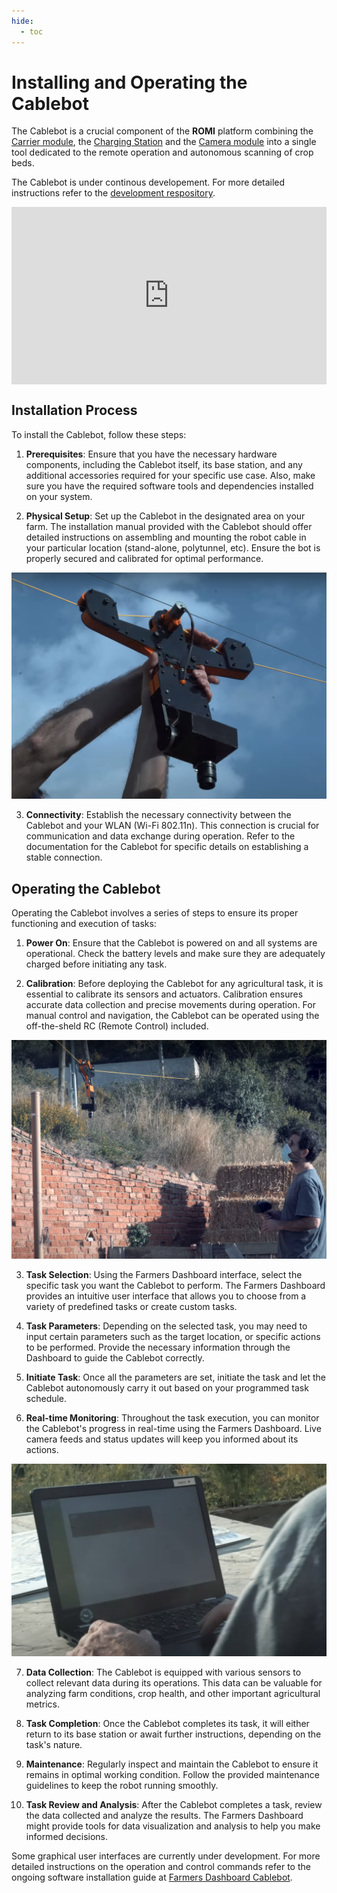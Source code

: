 ```yaml
---
hide:
  - toc
---
```

# Installing and Operating the Cablebot

The Cablebot is a crucial component of the **ROMI** platform combining the [Carrier module](https://docs.romi-project.eu/Farmers%20Dashboard/bot/), the [Charging Station](https://docs.romi-project.eu/Farmers%20Dashboard/station/)
and the [Camera module](/Farmers%20Dashboard/camera/) into a single tool dedicated to the remote operation and autonomous scanning of crop beds.

The Cablebot is under continous developement. For more detailed instructions refer to the [development respository](https://github.com/romi/romi-cablebot).

<style>.embed-container { position: relative; padding-bottom: 56.25%; height: 0; overflow: hidden; max-width: 100%; } .embed-container iframe, .embed-container object, .embed-container embed { position: absolute; top: 0; left: 0; width: 100%; height: 100%; }</style><div class='embed-container'><iframe src='https://www.youtube.com/embed//g5bjv3CTZ-8' frameborder='0' allowfullscreen></iframe></div>

## Installation Process

To install the Cablebot, follow these steps:

1. **Prerequisites**: Ensure that you have the necessary hardware components, including the Cablebot itself, its base station, and any additional accessories required for your specific use case. Also, make sure you have the required software tools and dependencies installed on your system.

2. **Physical Setup**: Set up the Cablebot in the designated area on your farm. The installation manual provided with the Cablebot should offer detailed instructions on assembling and mounting the robot cable in your particular location (stand-alone, polytunnel, etc). Ensure the bot is properly secured and calibrated for optimal performance.

![Cablebot Installation](/assets/images/farmersDashboard/cb-install-prev-1.png)

3. **Connectivity**: Establish the necessary connectivity between the Cablebot and your WLAN (Wi-Fi 802.11n). This connection is crucial for communication and data exchange during operation. Refer to the documentation for the Cablebot for specific details on establishing a stable connection.

## Operating the Cablebot

Operating the Cablebot involves a series of steps to ensure its proper functioning and execution of tasks:

1. **Power On**: Ensure that the Cablebot is powered on and all systems are operational. Check the battery levels and make sure they are adequately charged before initiating any task.

2. **Calibration**: Before deploying the Cablebot for any agricultural task, it is essential to calibrate its sensors and actuators. Calibration ensures accurate data collection and precise movements during operation. For manual control and navigation, the Cablebot can be operated using the off-the-sheld RC (Remote Control) included.  

![Cablebot Installation](/assets/images/farmersDashboard/cb-install-prev-3.png)

3. **Task Selection**: Using the Farmers Dashboard interface, select the specific task you want the Cablebot to perform. The Farmers Dashboard provides an intuitive user interface that allows you to choose from a variety of predefined tasks or create custom tasks.

4. **Task Parameters**: Depending on the selected task, you may need to input certain parameters such as the target location, or specific actions to be performed. Provide the necessary information through the Dashboard to guide the Cablebot correctly.

5. **Initiate Task**: Once all the parameters are set, initiate the task and let the Cablebot autonomously carry it out based on your programmed task schedule.

6. **Real-time Monitoring**: Throughout the task execution, you can monitor the Cablebot's progress in real-time using the Farmers Dashboard. Live camera feeds and status updates will keep you informed about its actions.

![Cablebot Installation](/assets/images/farmersDashboard/cb-install-prev-2.png)

7. **Data Collection**: The Cablebot is equipped with various sensors to collect relevant data during its operations. This data can be valuable for analyzing farm conditions, crop health, and other important agricultural metrics.

8. **Task Completion**: Once the Cablebot completes its task, it will either return to its base station or await further instructions, depending on the task's nature.

9. **Maintenance**: Regularly inspect and maintain the Cablebot to ensure it remains in optimal working condition. Follow the provided maintenance guidelines to keep the robot running smoothly.

10. **Task Review and Analysis**: After the Cablebot completes a task, review the data collected and analyze the results. The Farmers Dashboard might provide tools for data visualization and analysis to help you make informed decisions.

Some graphical user interfaces are currently under development. For more detailed instructions on the operation and control commands refer to the ongoing software installation guide at [Farmers Dashboard Cablebot](https://docs.romi-project.eu/Farmers%20Dashboard/install/).

